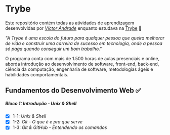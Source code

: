 # Trybe

Este repositório contém todas as atividades de aprendizagem desenvolvidas por _[Víctor Andrade](https://www.linkedin.com/in/v%C3%ADctor-andrade-66b1b0266/)_ enquanto estudava na [Trybe](https://www.betrybe.com/) 🚀

_"A Trybe é uma escola do futuro para qualquer pessoa que queira melhorar de vida e construir uma carreira de sucesso em tecnologia, onde a pessoa só paga quando conseguir um bom trabalho."_

O programa conta com mais de 1.500 horas de aulas presenciais e online, aborda introdução ao desenvolvimento de software, front-end, back-end, ciência da computação, engenharia de software, metodologias ágeis e habilidades comportamentais.

## Fundamentos do Desenvolvimento Web ✅

##### Bloco 1: Introdução - Unix & Shell

- [X] 1-1: _Unix & Shell_
- [X] 1-2: _Git - O que é e pra que serve_
- [X] 1-3: _Git & GitHub - Entendendo os comandos_